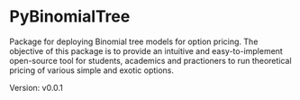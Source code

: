 # PyBinomialTree
Package for deploying Binomial tree models for option pricing.
The objective of this package is to provide an intuitive and easy-to-implement open-source tool for students, academics and practioners to run theoretical pricing of
various simple and exotic options.

Version: v0.0.1
